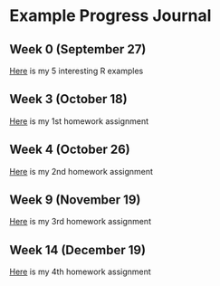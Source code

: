 # Example Progress Journal

## Week 0 (September 27)

[Here](files/interesting_examples.html) is my 5 interesting R examples

## Week 3 (October 18)

[Here](582assignment1.html) is my 1st homework assignment

## Week 4 (October 26)

[Here](hw2_582_Rmarkdown.html) is my 2nd homework assignment

## Week 9 (November 19)

[Here](hw3_582_rmarkdown.html) is my 3rd homework assignment

## Week 14 (December 19)

[Here](hw4_582.html) is my 4th homework assignment
